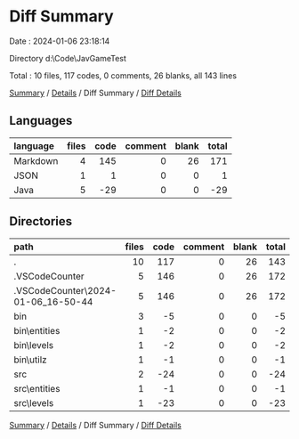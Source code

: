 # Diff Summary

Date : 2024-01-06 23:18:14

Directory d:\\Code\\JavGameTest

Total : 10 files,  117 codes, 0 comments, 26 blanks, all 143 lines

[Summary](results.md) / [Details](details.md) / Diff Summary / [Diff Details](diff-details.md)

## Languages
| language | files | code | comment | blank | total |
| :--- | ---: | ---: | ---: | ---: | ---: |
| Markdown | 4 | 145 | 0 | 26 | 171 |
| JSON | 1 | 1 | 0 | 0 | 1 |
| Java | 5 | -29 | 0 | 0 | -29 |

## Directories
| path | files | code | comment | blank | total |
| :--- | ---: | ---: | ---: | ---: | ---: |
| . | 10 | 117 | 0 | 26 | 143 |
| .VSCodeCounter | 5 | 146 | 0 | 26 | 172 |
| .VSCodeCounter\\2024-01-06_16-50-44 | 5 | 146 | 0 | 26 | 172 |
| bin | 3 | -5 | 0 | 0 | -5 |
| bin\\entities | 1 | -2 | 0 | 0 | -2 |
| bin\\levels | 1 | -2 | 0 | 0 | -2 |
| bin\\utilz | 1 | -1 | 0 | 0 | -1 |
| src | 2 | -24 | 0 | 0 | -24 |
| src\\entities | 1 | -1 | 0 | 0 | -1 |
| src\\levels | 1 | -23 | 0 | 0 | -23 |

[Summary](results.md) / [Details](details.md) / Diff Summary / [Diff Details](diff-details.md)
